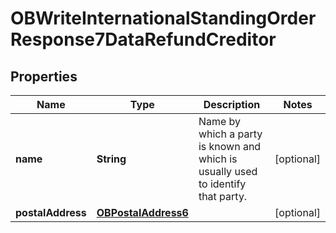 # OBWriteInternationalStandingOrderResponse7DataRefundCreditor

## Properties
Name | Type | Description | Notes
------------ | ------------- | ------------- | -------------
**name** | **String** | Name by which a party is known and which is usually used to identify that party. |  [optional]
**postalAddress** | [**OBPostalAddress6**](OBPostalAddress6.md) |  |  [optional]
